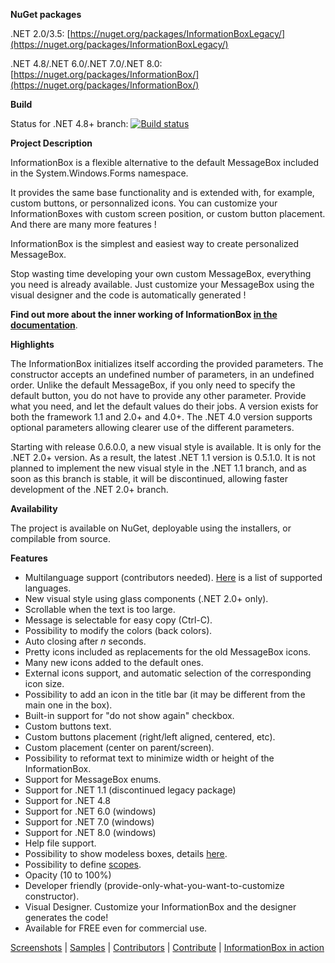 **NuGet packages**

.NET 2.0/3.5: [https://nuget.org/packages/InformationBoxLegacy/](https://nuget.org/packages/InformationBoxLegacy/)

.NET 4.8/.NET 6.0/.NET 7.0/.NET 8.0: [https://nuget.org/packages/InformationBox/](https://nuget.org/packages/InformationBox/)

**Build**

Status for .NET 4.8+ branch: 
[![Build status](https://dev.azure.com/johannblais/InformationBox/_apis/build/status/InformationBox-master)](https://dev.azure.com/johannblais/InformationBox/_build/latest?definitionId=1)

**Project Description**

InformationBox is a flexible alternative to the default MessageBox included in the System.Windows.Forms namespace.

It provides the same base functionality and is extended with, for example, custom buttons, or personnalized icons. You can customize your InformationBoxes with custom screen position, or custom button placement. And there are many more features !

InformationBox is the simplest and easiest way to create personalized MessageBox.

Stop wasting time developing your own custom MessageBox, everything you need is already available. Just customize your MessageBox using the visual designer and the code is automatically generated !

**Find out more about the inner working of InformationBox [in the documentation](docs/Documentation.md)**.

**Highlights**

The InformationBox initializes itself according the provided parameters. The constructor accepts an undefined number of parameters, in an undefined order. Unlike the default MessageBox, if you only need to specify the default button, you do not have to provide any other parameter. Provide what you need, and let the default values do their jobs.
A version exists for both the framework 1.1 and 2.0+ and 4.0+.
The .NET 4.0 version supports optional parameters allowing clearer use of the different parameters.

Starting with release 0.6.0.0, a new visual style is available. It is only for the .NET 2.0+ version. As a result, the latest .NET 1.1 version is 0.5.1.0.
It is not planned to implement the new visual style in the .NET 1.1 branch, and as soon as this branch is stable, it will be discontinued, allowing faster development of the .NET 2.0+ branch.

**Availability**

The project is available on NuGet, deployable using the installers, or compilable from source.

**Features**
* Multilanguage support (contributors needed). [Here](docs/Supported%20Languages.md) is a list of supported languages.
* New visual style using glass components (.NET 2.0+ only).
* Scrollable when the text is too large.
* Message is selectable for easy copy (Ctrl-C).
* Possibility to modify the colors (back colors).
* Auto closing after _n_ seconds.
* Pretty icons included as replacements for the old MessageBox icons.
* Many new icons added to the default ones.
* External icons support, and automatic selection of the corresponding icon size.
* Possibility to add an icon in the title bar (it may be different from the main one in the box).
* Built-in support for "do not show again" checkbox.
* Custom buttons text.
* Custom buttons placement (right/left aligned, centered, etc).
* Custom placement (center on parent/screen).
* Possibility to reformat text to minimize width or height of the InformationBox.
* Support for MessageBox enums.
* Support for .NET 1.1 (discontinued legacy package)
* Support for .NET 4.8
* Support for .NET 6.0 (windows)
* Support for .NET 7.0 (windows)
* Support for .NET 8.0 (windows)
* Help file support.
* Possibility to show modeless boxes, details [here](docs/Modeless%20boxes.md).
* Possibility to define [scopes](docs/InformationBox%20scopes.md).
* Opacity (10 to 100%)
* Developer friendly (provide-only-what-you-want-to-customize constructor).
* Visual Designer. Customize your InformationBox and the designer generates the code!
* Available for FREE even for commercial use. 

[Screenshots](docs/Screenshots.md) | [Samples](docs/Samples.md) | [Contributors](docs/Contributors.md) | [Contribute](docs/Contribute.md) | [InformationBox in action](docs/InformationBox%20in%20action.md)
